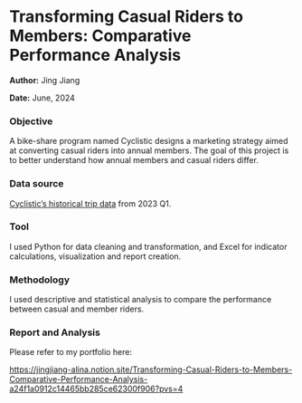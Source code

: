 # Transforming Casual Riders to Members: Comparative Performance Analysis

**Author:** Jing Jiang

**Date:** June, 2024



### **Objective**

A bike-share program named Cyclistic designs a marketing strategy aimed at converting casual riders into annual members. The goal of this project is to better understand how annual members and casual riders differ.

### **Data source**

[Cyclistic’s historical trip data](https://divvy-tripdata.s3.amazonaws.com/index.html) from 2023 Q1. 

### **Tool**

I used Python for data cleaning and transformation, and Excel for indicator calculations,  visualization and report creation.

### **Methodology**

I used descriptive and statistical analysis to compare the performance between casual and member riders.

### **Report and Analysis**

Please refer to my portfolio here: 

https://jingjiang-alina.notion.site/Transforming-Casual-Riders-to-Members-Comparative-Performance-Analysis-a24f1a0912c14465bb285ce62300f906?pvs=4
